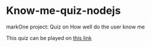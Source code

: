 # Know-me-quiz-nodejs
markOne project: Quiz on How well do the user know me


This quiz can be played on [this link](https://replit.com/@TheLazarus/OldfashionedSwiftProlog?embed=1&output=1#index.js==$0)
